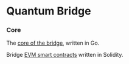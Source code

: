 # Quantum Bridge

### Core
The [core of the bridge](https://github.com/quantum-bridge/core), written in Go.

Bridge [EVM smart contracts](https://github.com/quantum-bridge/evm-smart-contracts) written in Solidity.
